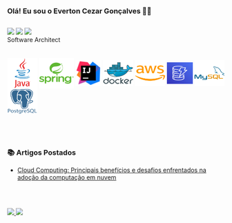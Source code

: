 ### Olá! Eu sou o Everton Cezar Gonçalves 🙋‍♂️
##
<div>
 <img src="https://img.shields.io/website?label=EvertonCezarTech&style=for-the-badge&url=https://www.youtube.com/@EvertonCezarTech" target="_blank">
  <a href="https://www.youtube.com/@EvertonCezarTech" target="_blank"><img src="https://img.shields.io/badge/YouTube-FF0000?style=for-the-badge&logo=youtube&logoColor=white" target="_blank"></a>
  <a href="https://www.linkedin.com/in/evertoncezargoncalves/" target="_blank"><img src="https://img.shields.io/badge/-LinkedIn-%230077B5?style=for-the-badge&logo=linkedin&logoColor=white" target="_blank"></a> 
</div>
Software Architect

<div> <br/><br/>
<img  align="center" alt="Java" height="70" width="70" src="https://raw.githubusercontent.com/devicons/devicon/master/icons/java/java-original-wordmark.svg">
<img  align="center" alt="Spring" height="70" width="80" src="https://raw.githubusercontent.com/devicons/devicon/master/icons/spring/spring-original-wordmark.svg">
<img  align="center" alt="Intellij" height="60" width="60" src="https://raw.githubusercontent.com/devicons/devicon/master/icons/intellij/intellij-original.svg">
<img  align="center" alt="Docker" height="60" width="70" src="https://raw.githubusercontent.com/devicons/devicon/master/icons/docker/docker-original-wordmark.svg">
<img  align="center" alt="AWS" height="60" width="70" src="https://raw.githubusercontent.com/devicons/devicon/master/icons/amazonwebservices/amazonwebservices-plain-wordmark.svg">
<img  align="center" alt="DynamoDB" height="50" width="60" src="https://raw.githubusercontent.com/devicons/devicon/master/icons/dynamodb/dynamodb-original.svg">
<img  align="center" alt="DynamoDB" height="60" width="70" src="https://raw.githubusercontent.com/devicons/devicon/master/icons/mysql/mysql-original-wordmark.svg">
<img  align="center" alt="DynamoDB" height="60" width="70" src="https://raw.githubusercontent.com/devicons/devicon/master/icons/postgresql/postgresql-plain-wordmark.svg">
</div>

<br/><br/>

##

### 📚 Artigos Postados

* <a href="https://dev.to/evertoncezartech/cloud-computing-principais-beneficios-e-desafios-enfrentados-na-adocao-da-computacao-em-nuvem-1184">Cloud Computing: Principais benefícios e desafios enfrentados na adoção da computação em nuvem </a> <br/><br/>

##

<div style="display: inline_block"><br/>
    <a href="https://github.com/EvertonCezarTech">
    <img height="180em" src="https://github-readme-stats.vercel.app/api?username=EvertonCezarTech&show_icons=true&theme=tokyonight">
    <img height="180em" src="https://github-readme-stats.vercel.app/api/top-langs/?username=EvertonCezarTech&layout=compact"> </a>
</div>
